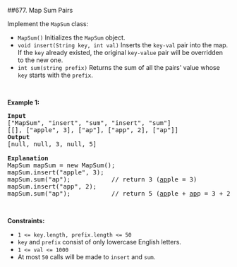 ##677. Map Sum Pairs
<p>Implement the <code>MapSum</code> class:</p>

<ul>
	<li><code>MapSum()</code> Initializes the&nbsp;<code>MapSum</code> object.</li>
	<li><code>void insert(String key, int val)</code> Inserts the <code>key-val</code> pair into the map. If the <code>key</code> already existed, the original <code>key-value</code> pair will be overridden to the new one.</li>
	<li><code>int sum(string prefix)</code> Returns&nbsp;the sum of all the pairs&#39; value whose <code>key</code> starts with the <code>prefix</code>.</li>
</ul>

<p>&nbsp;</p>
<p><strong>Example 1:</strong></p>

<pre>
<strong>Input</strong>
[&quot;MapSum&quot;, &quot;insert&quot;, &quot;sum&quot;, &quot;insert&quot;, &quot;sum&quot;]
[[], [&quot;apple&quot;, 3], [&quot;ap&quot;], [&quot;app&quot;, 2], [&quot;ap&quot;]]
<strong>Output</strong>
[null, null, 3, null, 5]

<strong>Explanation</strong>
MapSum mapSum = new MapSum();
mapSum.insert(&quot;apple&quot;, 3);  
mapSum.sum(&quot;ap&quot;);           // return 3 (<u>ap</u>ple = 3)
mapSum.insert(&quot;app&quot;, 2);    
mapSum.sum(&quot;ap&quot;);           // return 5 (<u>ap</u>ple + <u>ap</u>p = 3 + 2 = 5)
</pre>

<p>&nbsp;</p>
<p><strong>Constraints:</strong></p>

<ul>
	<li><code>1 &lt;= key.length, prefix.length &lt;= 50</code></li>
	<li><code>key</code> and <code>prefix</code> consist of only lowercase English letters.</li>
	<li><code>1 &lt;= val &lt;= 1000</code></li>
	<li>At most <code>50</code> calls will be made to <code>insert</code> and <code>sum</code>.</li>
</ul>
